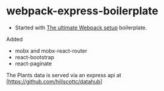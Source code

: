 # webpack-express-boilerplate

- Started with [The ultimate Webpack setup](http://www.christianalfoni.com/articles/2015_04_19_The-ultimate-webpack-setup) boilerplate.

Added 
- mobx and mobx-react-router
- react-bootstrap
- react-paginate



The Plants data is served via an express api at 
[https://github.com/hillscottc/datahub]
